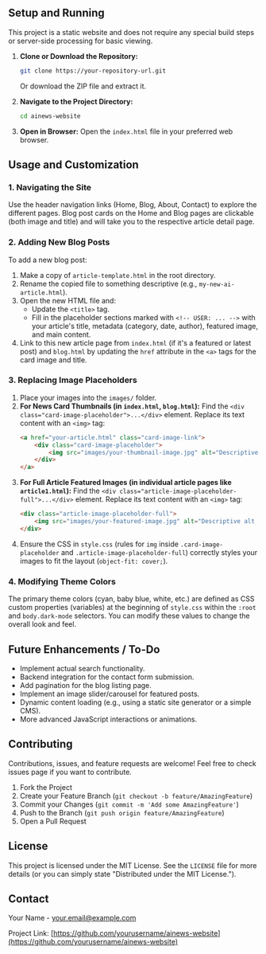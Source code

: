 
## Setup and Running

This project is a static website and does not require any special build steps or server-side processing for basic viewing.

1.  **Clone or Download the Repository:**
    ```bash
    git clone https://your-repository-url.git
    ```
    Or download the ZIP file and extract it.

2.  **Navigate to the Project Directory:**
    ```bash
    cd ainews-website
    ```

3.  **Open in Browser:**
    Open the `index.html` file in your preferred web browser.

## Usage and Customization

### 1. Navigating the Site
Use the header navigation links (Home, Blog, About, Contact) to explore the different pages. Blog post cards on the Home and Blog pages are clickable (both image and title) and will take you to the respective article detail page.

### 2. Adding New Blog Posts
To add a new blog post:
1.  Make a copy of `article-template.html` in the root directory.
2.  Rename the copied file to something descriptive (e.g., `my-new-ai-article.html`).
3.  Open the new HTML file and:
    *   Update the `<title>` tag.
    *   Fill in the placeholder sections marked with `<!-- USER: ... -->` with your article's title, metadata (category, date, author), featured image, and main content.
4.  Link to this new article page from `index.html` (if it's a featured or latest post) and `blog.html` by updating the `href` attribute in the `<a>` tags for the card image and title.

### 3. Replacing Image Placeholders
1.  Place your images into the `images/` folder.
2.  **For News Card Thumbnails (in `index.html`, `blog.html`):**
    Find the `<div class="card-image-placeholder">...</div>` element. Replace its text content with an `<img>` tag:
    ```html
    <a href="your-article.html" class="card-image-link">
        <div class="card-image-placeholder">
            <img src="images/your-thumbnail-image.jpg" alt="Descriptive alt text">
        </div>
    </a>
    ```
3.  **For Full Article Featured Images (in individual article pages like `article1.html`):**
    Find the `<div class="article-image-placeholder-full">...</div>` element. Replace its text content with an `<img>` tag:
    ```html
    <div class="article-image-placeholder-full">
        <img src="images/your-featured-image.jpg" alt="Descriptive alt text for featured image">
    </div>
    ```
4.  Ensure the CSS in `style.css` (rules for `img` inside `.card-image-placeholder` and `.article-image-placeholder-full`) correctly styles your images to fit the layout (`object-fit: cover;`).

### 4. Modifying Theme Colors
The primary theme colors (cyan, baby blue, white, etc.) are defined as CSS custom properties (variables) at the beginning of `style.css` within the `:root` and `body.dark-mode` selectors. You can modify these values to change the overall look and feel.

## Future Enhancements / To-Do

*   Implement actual search functionality.
*   Backend integration for the contact form submission.
*   Add pagination for the blog listing page.
*   Implement an image slider/carousel for featured posts.
*   Dynamic content loading (e.g., using a static site generator or a simple CMS).
*   More advanced JavaScript interactions or animations.

## Contributing

Contributions, issues, and feature requests are welcome! Feel free to check issues page if you want to contribute.
1.  Fork the Project
2.  Create your Feature Branch (`git checkout -b feature/AmazingFeature`)
3.  Commit your Changes (`git commit -m 'Add some AmazingFeature'`)
4.  Push to the Branch (`git push origin feature/AmazingFeature`)
5.  Open a Pull Request

## License

This project is licensed under the MIT License. See the `LICENSE` file for more details (or you can simply state "Distributed under the MIT License.").

## Contact

Your Name - your.email@example.com

Project Link: [https://github.com/yourusername/ainews-website](https://github.com/yourusername/ainews-website)

